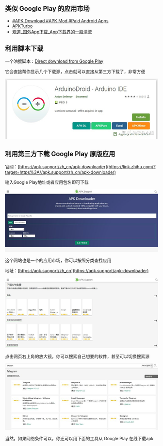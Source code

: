 ## 类似 Google Play 的应用市场

- [#APK Download #APK Mod #Paid Android Apps](https://link.zhihu.com/?target=https%3A//apkdownload.cc/)
- [APKTurbo](https://link.zhihu.com/?target=https%3A//www.apkturbo.com/)
- [观道_国外App下载_App下载界的一股清流](https://link.zhihu.com/?target=http%3A//www.guandao.cc/)

## 利用脚本下载

一个油猴脚本：[Direct download from Google Play](https://link.zhihu.com/?target=https%3A//greasyfork.org/zh-CN/scripts/33005-direct-download-from-google-play)

它会直接帮你显示几个下载源，点击就可以直接从第三方下载了，非常方便

![img](./images/11.jpg)

## 利用第三方下载 Google Play 原版应用

官网：[https://apk.support/zh_cn/apk-downloader](https://link.zhihu.com/?target=https%3A//apk.support/zh_cn/apk-downloader)

输入Google Play地址或者应用包名即可下载

![img](./images/12.jpg)

这个网站也是一个的应用市场，你可以按照分类查找应用

地址：[https://apk.support/zh_cn](https://apk.support/apk-downloader)

![img](./images/13.jpg)

点击网页右上角的放大镜，你可以搜索自己想要的软件，甚至可以切换搜索源

![img](./images/14.jpg)

当然，如果网络条件可以，你还可以用下面的工具从 Google Play 在线下载apk